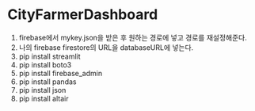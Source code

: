 # CityFarmerDashboard

1. firebase에서 mykey.json을 받은 후 원하는 경로에 넣고 경로를 재설정해준다.
2. 나의 firebase firestore의 URL을 databaseURL에 넣는다.
3. pip install streamlit
4. pip install boto3
5. pip install firebase_admin
6. pip install pandas
7. pip install json
8. pip install altair
